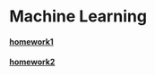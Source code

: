 # Machine Learning

#### [homework1](http://www.columbia.edu/~jwp2128/Teaching/W4721/hw1/hw1_COMS4721.pdf)

#### [homework2](http://www.columbia.edu/~jwp2128/Teaching/W4721/hw2/hw2_COMS4721.pdf)